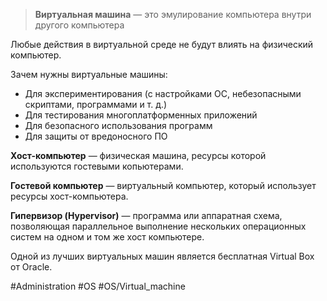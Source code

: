 
> **Виртуальная машина** — это эмулирование компьютера внутри другого компьютера

Любые действия в виртуальной среде не будут влиять на физический компьютер.

Зачем нужны виртуальные машины:

- Для экспериментирования (с настройками ОС, небезопасными скриптами, программами и т. д.)
- Для тестирования многоплатформенных приложений
- Для безопасного использования программ
- Для защиты от вредоносного ПО

**Хост-компьютер** — физическая машина, ресурсы которой используются гостевыми копьютерами.

**Гостевой компьютер** — виртуальный компьютер, который использует ресурсы хост-компьютера.

**Гипервизор (Hypervisor)** — программа или аппаратная схема, позволяющая параллельное выполнение нескольких операционных систем на одном и том же хост компьютере.

Одной из лучших виртуальных машин является бесплатная Virtual Box от Oracle.

#Administration #OS #OS/Virtual_machine